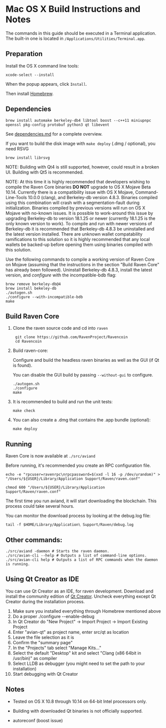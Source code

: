 Mac OS X Build Instructions and Notes
====================================
The commands in this guide should be executed in a Terminal application.
The built-in one is located in `/Applications/Utilities/Terminal.app`.

Preparation
-----------
Install the OS X command line tools:

`xcode-select --install`

When the popup appears, click `Install`.

Then install [Homebrew](https://brew.sh).

Dependencies
----------------------

    brew install automake berkeley-db4 libtool boost --c++11 miniupnpc openssl pkg-config protobuf python3 qt libevent

See [dependencies.md](dependencies.md) for a complete overview.

If you want to build the disk image with `make deploy` (.dmg / optional), you need RSVG

    brew install librsvg

NOTE: Building with Qt4 is still supported, however, could result in a broken UI. Building with Qt5 is recommended.

NOTE: At this time it is highly recommended that developers wishing to compile the Raven Core binaries **DO NOT** upgrade to 
OS X Mojave Beta 10.14.  Currently there is a compatibility issue with OS X Mojave, Command-Line-Tools 10.0.0 (clang), and 
Berkeley-db version 4.8.3.  Binaries compiled using this combination will crash with a segmentation-fault during initialization. 
Binaries compiled by previous versions will run on OS X Mojave with no-known issues.  It is possible to work-around this issue by 
upgrading Berkeley-db to version 18.1.25 or newer (currently 18.1.25 is the only known version to work).  To compile and run with 
newer versions of Berkeley-db it is recommended that Berkeley-db 4.8.3 be uninstalled and the latest version installed.  There are 
unknown wallet compatability ramifications to this solution so it is highly recommended that any local wallets be backed-up before
opening them using binaries compiled with this solution.

Use the following commands to compile a working version of Raven Core on Mojave (assuming that the instructions in the section "Build 
Raven Core" has already been followed).  Uninstall Berkeley-db 4.8.3, install the latest version, and _configure_ with the 
incompatible-bdb flag:

    brew remove berkeley-db@4
    brew install bekeley-db
    ./autogen.sh
    ./configure --with-incompatible-bdb
    make


Build Raven Core
------------------------

1. Clone the raven source code and cd into `raven`

        git clone https://github.com/RavenProject/Ravencoin
        cd Ravencoin

2.  Build raven-core:

    Configure and build the headless raven binaries as well as the GUI (if Qt is found).

    You can disable the GUI build by passing `--without-gui` to configure.

        ./autogen.sh
        ./configure
        make

3.  It is recommended to build and run the unit tests:

        make check

4.  You can also create a .dmg that contains the .app bundle (optional):

        make deploy

Running
-------

Raven Core is now available at `./src/aviand`

Before running, it's recommended you create an RPC configuration file.

    echo -e "rpcuser=ravenrpc\nrpcpassword=$(xxd -l 16 -p /dev/urandom)" > "/Users/${USER}/Library/Application Support/Raven/raven.conf"

    chmod 600 "/Users/${USER}/Library/Application Support/Raven/raven.conf"

The first time you run aviand, it will start downloading the blockchain. This process could take several hours.

You can monitor the download process by looking at the debug.log file:

    tail -f $HOME/Library/Application\ Support/Raven/debug.log

Other commands:
-------

    ./src/aviand -daemon # Starts the raven daemon.
    ./src/avian-cli --help # Outputs a list of command-line options.
    ./src/avian-cli help # Outputs a list of RPC commands when the daemon is running.

Using Qt Creator as IDE
------------------------
You can use Qt Creator as an IDE, for raven development.
Download and install the community edition of [Qt Creator](https://www.qt.io/download/).
Uncheck everything except Qt Creator during the installation process.

1. Make sure you installed everything through Homebrew mentioned above
2. Do a proper ./configure --enable-debug
3. In Qt Creator do "New Project" -> Import Project -> Import Existing Project
4. Enter "avian-qt" as project name, enter src/qt as location
5. Leave the file selection as it is
6. Confirm the "summary page"
7. In the "Projects" tab select "Manage Kits..."
8. Select the default "Desktop" kit and select "Clang (x86 64bit in /usr/bin)" as compiler
9. Select LLDB as debugger (you might need to set the path to your installation)
10. Start debugging with Qt Creator

Notes
-----

* Tested on OS X 10.8 through 10.14 on 64-bit Intel processors only.

* Building with downloaded Qt binaries is not officially supported. 

* autoreconf (boost issue)
